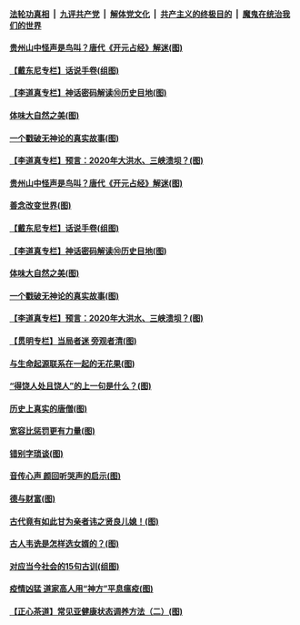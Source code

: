 

####  [法轮功真相](../../../../basic/blob/master/README.md?t=07051004) &nbsp;|&nbsp; [九评共产党](../../../../9ping.md/blob/master/README.md?t=07051004) &nbsp;|&nbsp; [解体党文化](../../../../jtdwh.md/blob/master/README.md?t=07051004)  &nbsp;|&nbsp; [共产主义的终极目的](../../../../gczydzjmd.md/blob/master/README.md?t=07051004) &nbsp;|&nbsp; [魔鬼在统治我们的世界](../../../../mgztzwmdsj.md/blob/master/README.md?t=07051004) 

#### [贵州山中怪声是鸟叫？唐代《开元占经》解迷(图)](../pages/p7/938669.md?t=07051004) 

#### [【戴东尼专栏】话说手卷(组图)](../pages/p7/936297.md?t=07051004) 

#### [【李道真专栏】神话密码解读⑩历史目地(图)](../pages/p7/938337.md?t=07051004) 

#### [体味大自然之美(图)](../pages/p7/938567.md?t=07051004) 

#### [一个戳破无神论的真实故事(图)](../pages/p7/938421.md?t=07051004) 

#### [【李道真专栏】预言：2020年大洪水、三峡溃坝？(图)](../pages/p7/938448.md?t=07051004) 

#### [贵州山中怪声是鸟叫？唐代《开元占经》解迷(图)](../pages/p7/938669.md?t=07051004) 

#### [善念改变世界(图)](../pages/p7/938282.md?t=07051004) 

#### [【戴东尼专栏】话说手卷(组图)](../pages/p7/936297.md?t=07051004) 

#### [【李道真专栏】神话密码解读⑩历史目地(图)](../pages/p7/938337.md?t=07051004) 

#### [体味大自然之美(图)](../pages/p7/938567.md?t=07051004) 

#### [一个戳破无神论的真实故事(图)](../pages/p7/938421.md?t=07051004) 

#### [【李道真专栏】预言：2020年大洪水、三峡溃坝？(图)](../pages/p7/938448.md?t=07051004) 

#### [【贯明专栏】当局者迷 旁观者清(图)](../pages/p7/938303.md?t=07051004) 

#### [与生命起源联系在一起的无花果(图)](../pages/p7/938342.md?t=07051004) 

#### [“得饶人处且饶人”的上一句是什么？(图)](../pages/p7/938333.md?t=07051004) 

#### [历史上真实的唐僧(图)](../pages/p7/938101.md?t=07051004) 

#### [宽容比惩罚更有力量(图)](../pages/p7/938280.md?t=07051004) 

#### [错别字琐谈(图)](../pages/p7/938316.md?t=07051004) 

#### [音传心声 颜回听哭声的启示(图)](../pages/p7/938099.md?t=07051004) 

#### [德与财富(图)](../pages/p7/938218.md?t=07051004) 

#### [古代竟有如此甘为亲者讳之贤良儿媳！(图)](../pages/p7/938117.md?t=07051004) 

#### [古人韦诜是怎样选女婿的？(图)](../pages/p7/938100.md?t=07051004) 

#### [对应当今社会的15句古训(组图)](../pages/p7/938097.md?t=07051004) 

#### [疫情凶猛 道家高人用“神方”平息瘟疫(图)](../pages/p7/938004.md?t=07051004) 

#### [【正心茶道】常见亚健康状态调养方法（二）(图)](../pages/p7/937559.md?t=07051004) 

